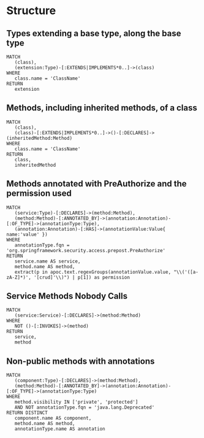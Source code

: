 # Structure

## Types extending a base type, along the base type

```text
MATCH
   (class),
   (extension:Type)-[:EXTENDS|IMPLEMENTS*0..]->(class)
WHERE
   class.name = 'ClassName'
RETURN
   extension
```

## Methods, including inherited methods, of a class

```text
MATCH
   (class),
   (class)-[:EXTENDS|IMPLEMENTS*0..]->()-[:DECLARES]->(inheritedMethod:Method)
WHERE
   class.name = 'ClassName'
RETURN
   class,
   inheritedMethod
```

## Methods annotated with PreAuthorize and the permission used

```text
MATCH
   (service:Type)-[:DECLARES]->(method:Method),
   (method:Method)-[:ANNOTATED_BY]->(annotation:Annotation)-[:OF_TYPE]->(annotationType:Type),
   (annotation:Annotation)-[:HAS]->(annotationValue:Value{ name:'value' })
WHERE
   annotationType.fqn = 'org.springframework.security.access.prepost.PreAuthorize'
RETURN
   service.name AS service,
   method.name AS method,
   extract(p in apoc.text.regexGroups(annotationValue.value, "\\('([a-zA-Z]*)', '[crud]'\\)") | p[1]) as permission
```

## Service Methods Nobody Calls

```text
MATCH
   (service:Service)-[:DECLARES]->(method:Method)
WHERE
   NOT ()-[:INVOKES]->(method)
RETURN
   service,
   method
```

## Non-public methods with annotations

```text
MATCH
   (component:Type)-[:DECLARES]->(method:Method),
   (method:Method)-[:ANNOTATED_BY]->(annotation:Annotation)-[:OF_TYPE]->(annotationType:Type)
WHERE
   method.visibility IN ['private', 'protected']
   AND NOT annotationType.fqn = 'java.lang.Deprecated'
RETURN DISTINCT
   component.name AS component,
   method.name AS method,
   annotationType.name AS annotation
```

